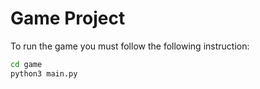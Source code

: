 # Game Project

To run the game you must follow the following instruction:

```sh
cd game
python3 main.py
```